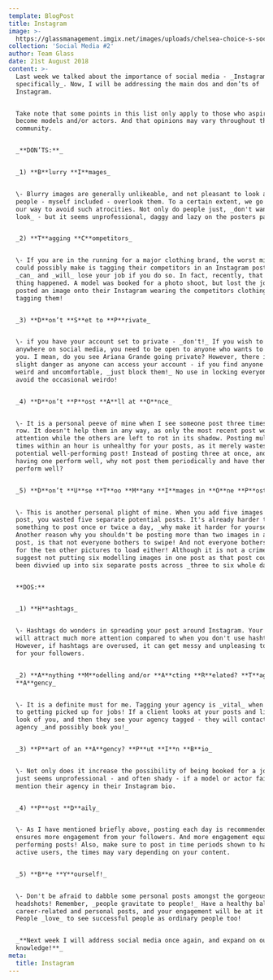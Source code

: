 ```yaml
---
template: BlogPost
title: Instagram
image: >-
  https://glassmanagement.imgix.net/images/uploads/chelsea-choice-s-social-media124iu.jpeg
collection: 'Social Media #2'
author: Team Glass
date: 21st August 2018
content: >-
  Last week we talked about the importance of social media - _Instagram
  specifically_. Now, I will be addressing the main dos and don’ts of
  Instagram. 


  Take note that some points in this list only apply to those who aspire to
  become models and/or actors. And that opinions may vary throughout the
  community.


  _**DON’TS:**_


  _1) **B**lurry **I**mages_


  \- Blurry images are generally unlikeable, and not pleasant to look at. Most
  people - myself included - overlook them. To a certain extent, we go out of
  our way to avoid such atrocities. Not only do people just, _don't want to
  look_ - but it seems unprofessional, daggy and lazy on the posters part.


  _2) **T**agging **C**ompetitors_


  \- If you are in the running for a major clothing brand, the worst mistake you
  could possibly make is tagging their competitors in an Instagram post. You
  _can_ and _will_ lose your job if you do so. In fact, recently, that exact
  thing happened. A model was booked for a photo shoot, but lost the job as they
  posted an image onto their Instagram wearing the competitors clothing and
  tagging them! 


  _3) **D**on’t **S**et to **P**rivate_


  \- if you have your account set to private - _don't!_ If you wish to get
  anywhere on social media, you need to be open to anyone who wants to follow
  you. I mean, do you see Ariana Grande going private? However, there is a
  slight danger as anyone can access your account - if you find anyone to be
  weird and uncomfortable, _just block them!_ No use in locking everyone out to
  avoid the occasional weirdo!


  _4) **D**on’t **P**ost **A**ll at **O**nce_


  \- It is a personal peeve of mine when I see someone post three times in a
  row. It doesn't help them in any way, as only the most recent post would get
  attention while the others are left to rot in its shadow. Posting multiple
  times within an hour is unhealthy for your posts, as it merely wastes a
  potential well-performing post! Instead of posting three at once, and only
  having one perform well, why not post them periodically and have them _all_
  perform well?


  _5) **D**on’t **U**se **T**oo **M**any **I**mages in **O**ne **P**ost_


  \- This is another personal plight of mine. When you add five images to one
  post, you wasted five separate potential posts. It's already harder to find
  something to post once or twice a day, _why make it harder for yourself?_
  Another reason why you shouldn't be posting more than two images in a single
  post, is that not everyone bothers to swipe! And not everyone bothers to wait
  for the ten other pictures to load either! Although it is not a crime, I
  suggest not putting six modelling images in one post as that post could have
  been divvied up into six separate posts across _three to six whole days._


  **DOS:**


  _1) **H**ashtags_


  \- Hashtags do wonders in spreading your post around Instagram. Your image
  will attract much more attention compared to when you don't use hashtags.
  However, if hashtags are overused, it can get messy and unpleasing to look at
  for your followers.


  _2) **A**nything **M**odelling and/or **A**cting **R**elated? **T**ag **Y**our
  **A**gency_


  \- It is a definite must for me. Tagging your agency is _vital_ when it comes
  to getting picked up for jobs! If a client looks at your posts and likes the
  look of you, and then they see your agency tagged - they will contact your
  agency _and possibly book you!_


  _3) **P**art of an **A**gency? **P**ut **I**n **B**io_


  \- Not only does it increase the possibility of being booked for a job, it
  just seems unprofessional - and often shady - if a model or actor fails to
  mention their agency in their Instagram bio.


  _4) **P**ost **D**aily_


  \- As I have mentioned briefly above, posting each day is recommended. As it
  ensures more engagement from your followers. And more engagement equals better
  performing posts! Also, make sure to post in time periods shown to have more
  active users, the times may vary depending on your content.


  _5) **B**e **Y**ourself!_


  \- Don't be afraid to dabble some personal posts amongst the gorgeous
  headshots! Remember, _people gravitate to people!_ Have a healthy balance of
  career-related and personal posts, and your engagement will be at it's best.
  People _love_ to see successful people as ordinary people too!


  _**Next week I will address social media once again, and expand on our
  knowledge!**_
meta:
  title: Instagram
---
```


